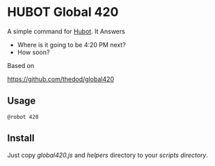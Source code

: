 # HUBOT Global 420 
A simple command for [Hubot](https://hubot.github.com/). It Answers

- Where is it going to be 4:20 PM next?
- How soon?

Based on 

https://github.com/thedod/global420

## Usage

`@robot 420`

## Install
Just copy *global420.js* and *helpers* directory to your *scripts directory*.


